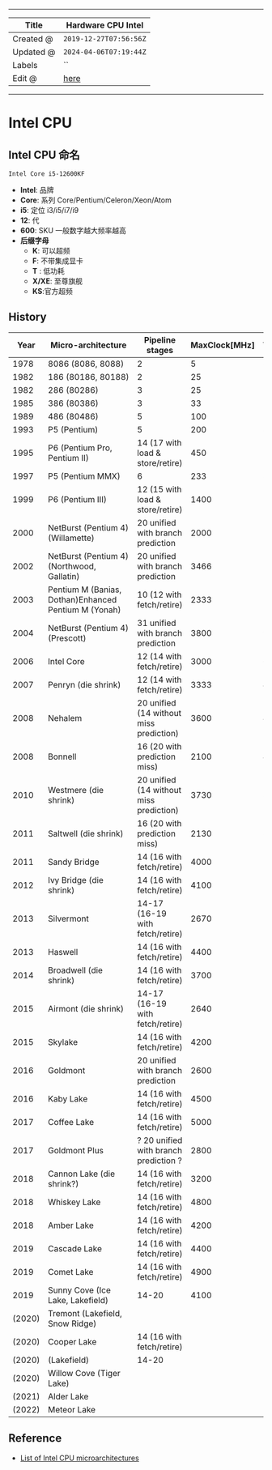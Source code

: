 -----

| Title     | Hardware CPU Intel                                 |
| --------- | -------------------------------------------------- |
| Created @ | `2019-12-27T07:56:56Z`                             |
| Updated @ | `2024-04-06T07:19:44Z`                             |
| Labels    | \`\`                                               |
| Edit @    | [here](https://github.com/junxnone/xwiki/issues/3) |

-----

# Intel CPU

## Intel CPU 命名

    Intel Core i5-12600KF

  - **Intel**: 品牌
  - **Core**: 系列 Core/Pentium/Celeron/Xeon/Atom
  - **i5**: 定位 i3/i5/i7/i9
  - **12**: 代
  - **600**: SKU 一般数字越大频率越高
  - **后缀字母**
      - **K**: 可以超频
      - **F**: 不带集成显卡
      - **T** : 低功耗
      - **X/XE**: 至尊旗舰
      - **KS**:官方超频

## History

| Year   | Micro-architecture                                   | Pipeline stages                         | MaxClock\[MHz\] | Techprocess\[nm\] |
| ------ | ---------------------------------------------------- | --------------------------------------- | --------------- | ----------------- |
| 1978   | 8086 (8086, 8088)                                    | 2                                       | 5               | 3000              |
| 1982   | 186 (80186, 80188)                                   | 2                                       | 25              | 3000              |
| 1982   | 286 (80286)                                          | 3                                       | 25              | 1500              |
| 1985   | 386 (80386)                                          | 3                                       | 33              | 1500              |
| 1989   | 486 (80486)                                          | 5                                       | 100             | 1000              |
| 1993   | P5 (Pentium)                                         | 5                                       | 200             | 800, 600, 350     |
| 1995   | P6 (Pentium Pro, Pentium II)                         | 14 (17 with load & store/retire)        | 450             | 500, 350, 250     |
| 1997   | P5 (Pentium MMX)                                     | 6                                       | 233             | 350               |
| 1999   | P6 (Pentium III)                                     | 12 (15 with load & store/retire)        | 1400            | 250, 180, 130     |
| 2000   | NetBurst (Pentium 4)(Willamette)                     | 20 unified with branch prediction       | 2000            | 180               |
| 2002   | NetBurst (Pentium 4)(Northwood, Gallatin)            | 20 unified with branch prediction       | 3466            | 130               |
| 2003   | Pentium M (Banias, Dothan)Enhanced Pentium M (Yonah) | 10 (12 with fetch/retire)               | 2333            | 130, 90, 65       |
| 2004   | NetBurst (Pentium 4)(Prescott)                       | 31 unified with branch prediction       | 3800            | 90                |
| 2006   | Intel Core                                           | 12 (14 with fetch/retire)               | 3000            | 65                |
| 2007   | Penryn (die shrink)                                  | 12 (14 with fetch/retire)               | 3333            | 45                |
| 2008   | Nehalem                                              | 20 unified (14 without miss prediction) | 3600            | 45                |
| 2008   | Bonnell                                              | 16 (20 with prediction miss)            | 2100            | 45                |
| 2010   | Westmere (die shrink)                                | 20 unified (14 without miss prediction) | 3730            | 32                |
| 2011   | Saltwell (die shrink)                                | 16 (20 with prediction miss)            | 2130            | 32                |
| 2011   | Sandy Bridge                                         | 14 (16 with fetch/retire)               | 4000            | 32                |
| 2012   | Ivy Bridge (die shrink)                              | 14 (16 with fetch/retire)               | 4100            | 22                |
| 2013   | Silvermont                                           | 14-17 (16-19 with fetch/retire)         | 2670            | 22                |
| 2013   | Haswell                                              | 14 (16 with fetch/retire)               | 4400            | 22                |
| 2014   | Broadwell (die shrink)                               | 14 (16 with fetch/retire)               | 3700            | 14                |
| 2015   | Airmont (die shrink)                                 | 14-17 (16-19 with fetch/retire)         | 2640            | 14                |
| 2015   | Skylake                                              | 14 (16 with fetch/retire)               | 4200            | 14                |
| 2016   | Goldmont                                             | 20 unified with branch prediction       | 2600            | 14                |
| 2016   | Kaby Lake                                            | 14 (16 with fetch/retire)               | 4500            | 14                |
| 2017   | Coffee Lake                                          | 14 (16 with fetch/retire)               | 5000            | 14                |
| 2017   | Goldmont Plus                                        | ? 20 unified with branch prediction ?   | 2800            | 14                |
| 2018   | Cannon Lake (die shrink?)                            | 14 (16 with fetch/retire)               | 3200            | 10                |
| 2018   | Whiskey Lake                                         | 14 (16 with fetch/retire)               | 4800            | 14                |
| 2018   | Amber Lake                                           | 14 (16 with fetch/retire)               | 4200            | 14                |
| 2019   | Cascade Lake                                         | 14 (16 with fetch/retire)               | 4400            | 14                |
| 2019   | Comet Lake                                           | 14 (16 with fetch/retire)               | 4900            | 14                |
| 2019   | Sunny Cove (Ice Lake, Lakefield)                     | 14-20                                   | 4100            | 10                |
| (2020) | Tremont (Lakefield, Snow Ridge)                      |                                         |                 | 10                |
| (2020) | Cooper Lake                                          | 14 (16 with fetch/retire)               |                 | 14                |
| (2020) | (Lakefield)                                          | 14-20                                   |                 | 10                |
| (2020) | Willow Cove (Tiger Lake)                             |                                         |                 | 10                |
| (2021) | Alder Lake                                           |                                         |                 | 10                |
| (2022) | Meteor Lake                                          |                                         |                 | 7                 |

## Reference

  - [List of Intel CPU
    microarchitectures](https://en.wikipedia.org/wiki/List_of_Intel_CPU_microarchitectures)
